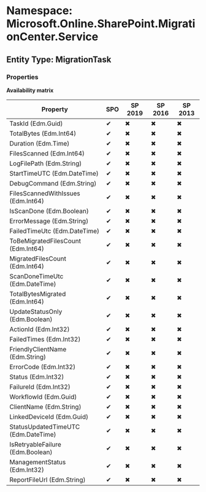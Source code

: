 # Namespace: Microsoft.Online.SharePoint.MigrationCenter.Service
## Entity Type: MigrationTask

### Properties

**Availability matrix**

Property | SPO | SP 2019 | SP 2016 | SP 2013
----------|-----|---------|---------|--------
TaskId (Edm.Guid) | ✔ | ✖ | ✖ | ✖
TotalBytes (Edm.Int64) | ✔ | ✖ | ✖ | ✖
Duration (Edm.Time) | ✔ | ✖ | ✖ | ✖
FilesScanned (Edm.Int64) | ✔ | ✖ | ✖ | ✖
LogFilePath (Edm.String) | ✔ | ✖ | ✖ | ✖
StartTimeUTC (Edm.DateTime) | ✔ | ✖ | ✖ | ✖
DebugCommand (Edm.String) | ✔ | ✖ | ✖ | ✖
FilesScannedWithIssues (Edm.Int64) | ✔ | ✖ | ✖ | ✖
IsScanDone (Edm.Boolean) | ✔ | ✖ | ✖ | ✖
ErrorMessage (Edm.String) | ✔ | ✖ | ✖ | ✖
FailedTimeUtc (Edm.DateTime) | ✔ | ✖ | ✖ | ✖
ToBeMigratedFilesCount (Edm.Int64) | ✔ | ✖ | ✖ | ✖
MigratedFilesCount (Edm.Int64) | ✔ | ✖ | ✖ | ✖
ScanDoneTimeUtc (Edm.DateTime) | ✔ | ✖ | ✖ | ✖
TotalBytesMigrated (Edm.Int64) | ✔ | ✖ | ✖ | ✖
UpdateStatusOnly (Edm.Boolean) | ✔ | ✖ | ✖ | ✖
ActionId (Edm.Int32) | ✔ | ✖ | ✖ | ✖
FailedTimes (Edm.Int32) | ✔ | ✖ | ✖ | ✖
FriendlyClientName (Edm.String) | ✔ | ✖ | ✖ | ✖
ErrorCode (Edm.Int32) | ✔ | ✖ | ✖ | ✖
Status (Edm.Int32) | ✔ | ✖ | ✖ | ✖
FailureId (Edm.Int32) | ✔ | ✖ | ✖ | ✖
WorkflowId (Edm.Guid) | ✔ | ✖ | ✖ | ✖
ClientName (Edm.String) | ✔ | ✖ | ✖ | ✖
LinkedDeviceId (Edm.Guid) | ✔ | ✖ | ✖ | ✖
StatusUpdatedTimeUTC (Edm.DateTime) | ✔ | ✖ | ✖ | ✖
IsRetryableFailure (Edm.Boolean) | ✔ | ✖ | ✖ | ✖
ManagementStatus (Edm.Int32) | ✔ | ✖ | ✖ | ✖
ReportFileUrl (Edm.String) | ✔ | ✖ | ✖ | ✖

